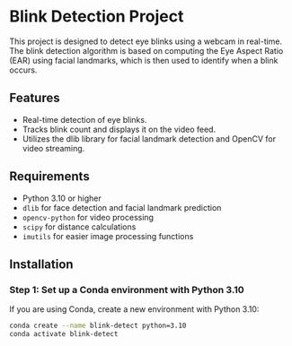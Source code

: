 # Blink Detection Project

This project is designed to detect eye blinks using a webcam in real-time. The blink detection algorithm is based on computing the Eye Aspect Ratio (EAR) using facial landmarks, which is then used to identify when a blink occurs.

## Features
- Real-time detection of eye blinks.
- Tracks blink count and displays it on the video feed.
- Utilizes the dlib library for facial landmark detection and OpenCV for video streaming.

## Requirements
- Python 3.10 or higher
- `dlib` for face detection and facial landmark prediction
- `opencv-python` for video processing
- `scipy` for distance calculations
- `imutils` for easier image processing functions

## Installation

### Step 1: Set up a Conda environment with Python 3.10

If you are using Conda, create a new environment with Python 3.10:

```bash
conda create --name blink-detect python=3.10
conda activate blink-detect

